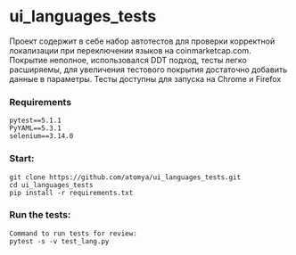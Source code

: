 # ui_languages_tests
Проект содержит в себе набор автотестов для проверки корректной локализации при переключении языков на coinmarketcap.com.
Покрытие неполное, использовался DDT подход, тесты легко расширяемы, для увеличения тестового покрытия достаточно добавить данные в параметры.
Тесты доступны для запуска на Chrome и Firefox
### Requirements
```
pytest==5.1.1
PyYAML==5.3.1
selenium==3.14.0
```
### Start:
```
git clone https://github.com/atomya/ui_languages_tests.git
cd ui_languages_tests
pip install -r requirements.txt 
```
### Run the tests:
```
Command to run tests for review:
pytest -s -v test_lang.py
```
